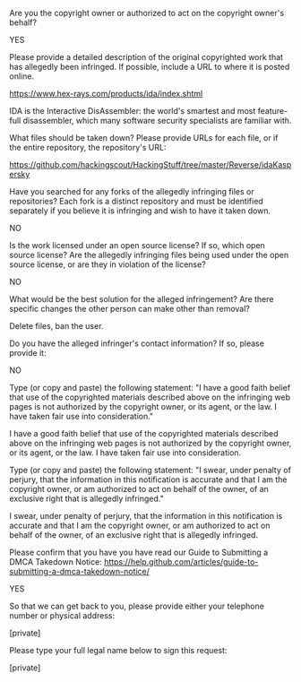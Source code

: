 Are you the copyright owner or authorized to act on the copyright owner's behalf?

YES

Please provide a detailed description of the original copyrighted work that has allegedly been infringed. If possible, include a URL to where it is posted online.

https://www.hex-rays.com/products/ida/index.shtml

IDA is the Interactive DisAssembler: the world's smartest and most feature-full disassembler, which many software security specialists are familiar with.

What files should be taken down? Please provide URLs for each file, or if the entire repository, the repository's URL:

https://github.com/hackingscout/HackingStuff/tree/master/Reverse/idaKaspersky

Have you searched for any forks of the allegedly infringing files or repositories? Each fork is a distinct repository and must be identified separately if you believe it is infringing and wish to have it taken down.

NO

Is the work licensed under an open source license? If so, which open source license? Are the allegedly infringing files being used under the open source license, or are they in violation of the license?

NO

What would be the best solution for the alleged infringement? Are there specific changes the other person can make other than removal?

Delete files, ban the user.

Do you have the alleged infringer's contact information? If so, please provide it:

NO

Type (or copy and paste) the following statement: "I have a good faith belief that use of the copyrighted materials described above on the infringing web pages is not authorized by the copyright owner, or its agent, or the law. I have taken fair use into consideration."

I have a good faith belief that use of the copyrighted materials described above on the infringing web pages is not authorized by the copyright owner, or its agent, or the law. I have taken fair use into consideration.

Type (or copy and paste) the following statement: "I swear, under penalty of perjury, that the information in this notification is accurate and that I am the copyright owner, or am authorized to act on behalf of the owner, of an exclusive right that is allegedly infringed."

I swear, under penalty of perjury, that the information in this notification is accurate and that I am the copyright owner, or am authorized to act on behalf of the owner, of an exclusive right that is allegedly infringed.

Please confirm that you have you have read our Guide to Submitting a DMCA Takedown Notice: https://help.github.com/articles/guide-to-submitting-a-dmca-takedown-notice/

YES

So that we can get back to you, please provide either your telephone number or physical address:

[private]

Please type your full legal name below to sign this request:

[private]
